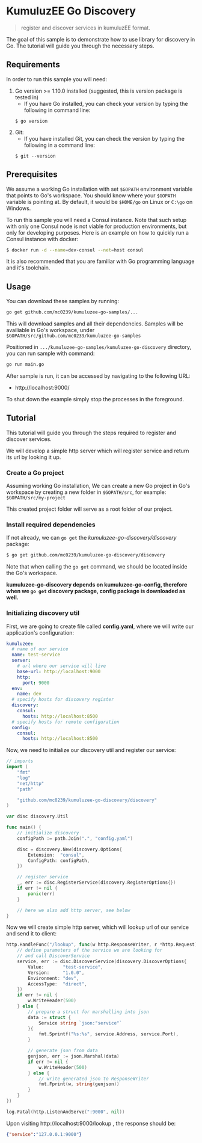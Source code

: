 # KumuluzEE Go Discovery

> register and discover services in kumuluzEE format.

The goal of this sample is to demonstrate how to use library for discovery in Go. The tutorial will guide you through the necessary steps. 

## Requirements

In order to run this sample you will need:
1. Go version >= 1.10.0 installed (suggested, this is version package is tested in)
    * If you have Go installed, you can check your version by typing the following in command line:
    ```
    $ go version
    ```
2. Git:
    * If you have installed Git, you can check the version by typing the following in a command line:
    ```
    $ git --version
    ```
  
## Prerequisites

We assume a working Go installation with set `$GOPATH` environment variable that points to Go's workspace.
You should know where your `$GOPATH` variable is pointing at. By default, it would be `$HOME/go` on Linux or `C:\go` on Windows.

To run this sample you will need a Consul instance. Note that such setup with only one Consul node is not viable for 
production environments, but only for developing purposes. Here is an example on how to quickly run a Consul instance with docker:
```bash
$ docker run -d --name=dev-consul --net=host consul
```

It is also recommended that you are familiar with Go programming language and it's toolchain.

## Usage

You can download these samples by running:
```bash
go get github.com/mc0239/kumuluzee-go-samples/...
```

This will download samples and all their dependencies. Samples will be availiable in Go's workspace, under `$GOPATH/src/github.com/mc0239/kumuluzee-go-samples`

Positioned in `.../kumuluzee-go-samples/kumuluzee-go-discovery` directory, you can run sample with command:
```bash
go run main.go
```
  
After sample is run, it can be accessed by navigating to the following URL:
* http://localhost:9000/

To shut down the example simply stop the processes in the foreground.

## Tutorial

This tutorial will guide you through the steps required to register and discover services.

We will develop a simple http server which will register service and return its url by looking it up.

### Create a Go project

Assuming working Go installation, We can create a new Go project in Go's workspace by creating a new folder in `$GOPATH/src`, for example: `$GOPATH/src/my-project`

This created project folder will serve as a root folder of our project.

### Install required dependencies

If not already, we can `go get` the *kumuluzee-go-discovery/discovery* package:
```bash
$ go get github.com/mc0239/kumuluzee-go-discovery/discovery
```

Note that when calling the `go get` command, we should be located inside the Go's workspace.

**kumuluzee-go-discovery depends on kumuluzee-go-config, therefore when we `go get` discovery package, config package is downloaded as well.**

### Initializing discovery util

First, we are going to create file called **config.yaml**, where we will write our application's configuration:
```yaml
kumuluzee:
  # name of our service
  name: test-service
  server:
    # url where our service will live
    base-url: http://localhost:9000
    http:
      port: 9000
  env: 
    name: dev
  # specify hosts for discovery register
  discovery:
    consul:
      hosts: http://localhost:8500
  # specify hosts for remote configuration
  config:
    consul:
      hosts: http://localhost:8500
```

Now, we need to initialize our discovery util and register our service:

```go
// imports
import (
    "fmt"
    "log"
    "net/http"
    "path"

    "github.com/mc0239/kumuluzee-go-discovery/discovery"
)

var disc discovery.Util

func main() {
    // initialize discovery
    configPath := path.Join(".", "config.yaml")

    disc = discovery.New(discovery.Options{
        Extension:  "consul",
        ConfigPath: configPath,
    })

    // register service
    _, err := disc.RegisterService(discovery.RegisterOptions{})
    if err != nil {
        panic(err)
    }

    // here we also add http server, see below
}
```

Now we will create simple http server, which will lookup url of our service and send it to client:
```go
http.HandleFunc("/lookup", func(w http.ResponseWriter, r *http.Request) {
    // define parameters of the service we are looking for
    // and call DiscoverService
    service, err := disc.DiscoverService(discovery.DiscoverOptions{
        Value:       "test-service",
        Version:     "1.0.0",
        Environment: "dev",
        AccessType:  "direct",
    })
    if err != nil {
        w.WriteHeader(500)
    } else {
        // prepare a struct for marshalling into json
        data := struct {
            Service string `json:"service"`
        }{
            fmt.Sprintf("%s:%s", service.Address, service.Port),
        }

        // generate json from data
        genjson, err := json.Marshal(data)
        if err != nil {
            w.WriteHeader(500)
        } else {
            // write generated json to ResponseWriter
            fmt.Fprint(w, string(genjson))
        }
    }
})

log.Fatal(http.ListenAndServe(":9000", nil))
```

Upon visiting http://localhost:9000/lookup , the response should be:
```json
{"service":"127.0.0.1:9000"}
```